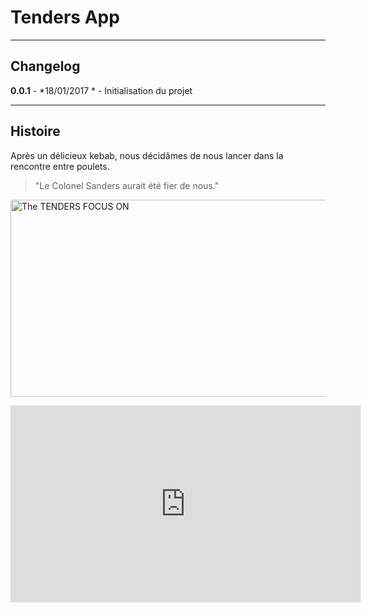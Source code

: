 ﻿**Tenders App**
=====
____
Changelog
----

**0.0.1** - *18/01/2017 * - Initialisation du projet


___
Histoire
----


Après un délicieux kebab, nous décidâmes de nous lancer dans la rencontre entre poulets.

> "Le Colonel Sanders aurait été fier de nous."

<img src="http://stock.wikimini.org/w/images/b/b2/Poule-134.jpg"  width="560" height="315" title="UN POULET" alt="The TENDERS FOCUS ON" />
</p>
<p><iframe width="560" height="315" src="https://www.youtube.com/embed/iTHMvkmDlPE" frameborder="0"></iframe></p>